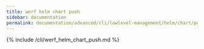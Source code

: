 ```yaml
---
title: werf helm chart push
sidebar: documentation
permalink: documentation/advanced/cli/lowlevel-management/helm/chart/push.html
---
```


{% include /cli/werf_helm_chart_push.md %}
